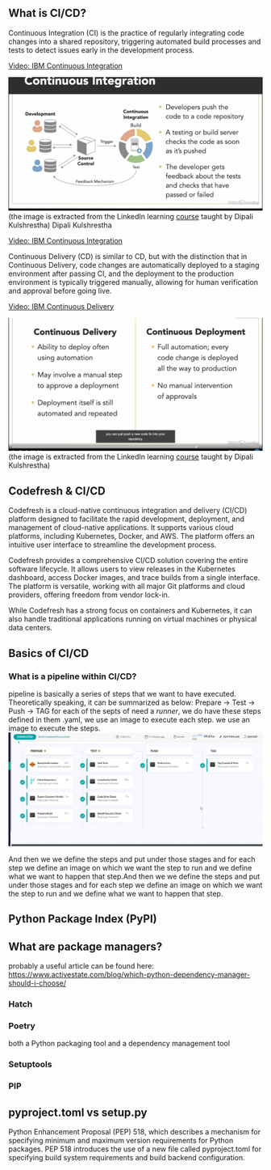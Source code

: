 ## What is CI/CD?

Continuous Integration (CI) is the practice of regularly integrating code changes into a shared repository, triggering automated build processes and tests to detect issues early in the development process.


[Video: IBM Continuous Integration](https://www.youtube.com/watch?v=1er2cjUq1UI)

![Screenshot](https://github.com/farnoosh27/NLP/blob/28e6cdc567ca7d47c54139c552707fd5da0c43c2/DevOps/Screenshot%202023-07-31%20at%203.54.34%20PM.png)
(the image is extracted from the LinkedIn learning [course](https://www.linkedin.com/learning/devops-with-aws/cicd-overview) taught by Dipali Kulshrestha)
Dipali Kulshrestha

[Video: IBM Continuous Integration](https://www.youtube.com/watch?v=1er2cjUq1UI)


Continuous Delivery (CD) is similar to CD, but with the distinction that in Continuous Delivery, code changes are automatically deployed to a staging environment after passing CI, and the deployment to the production environment is typically triggered manually, allowing for human verification and approval before going live.


[Video: IBM Continuous Delivery](https://www.youtube.com/watch?v=2TTU5BB-k9U)



![Screenshot](https://github.com/farnoosh27/NLP/blob/main/DevOps/Screenshot%202023-07-31%20at%204.39.43%20PM.png)
(the image is extracted from the LinkedIn learning [course](https://www.linkedin.com/learning/devops-with-aws/cicd-overview) taught by Dipali Kulshrestha)


## Codefresh & CI/CD
Codefresh is a cloud-native continuous integration and delivery (CI/CD) platform designed to facilitate the rapid development, deployment, and management of cloud-native applications. It supports various cloud platforms, including Kubernetes, Docker, and AWS. The platform offers an intuitive user interface to streamline the development process.

Codefresh provides a comprehensive CI/CD solution covering the entire software lifecycle. It allows users to view releases in the Kubernetes dashboard, access Docker images, and trace builds from a single interface. The platform is versatile, working with all major Git platforms and cloud providers, offering freedom from vendor lock-in.

While Codefresh has a strong focus on containers and Kubernetes, it can also handle traditional applications running on virtual machines or physical data centers.

## Basics of CI/CD
### What is a pipeline within CI/CD?
pipeline is basically a series of steps that we want to have executed. 
Theoretically speaking, it can be summarized as below: 
Prepare -> Test -> Push -> TAG
for each of the septs of need a *runner*, we do have these steps defined in them .yaml, we use an image to execute each step.
we use an image to execute the steps.
![Screenshot](https://github.com/farnoosh27/NLP/blob/main/DevOps/Screenshot%202023-08-01%20at%2011.56.36%20AM.png)

And then we we define the steps and put under those stages and for each step we define an image on which we want the step to run and we define what we want to happen that step.And then we we define the steps and put under those stages and for each step we define an image on which we want the step to run and we define what we want to happen that step.


## Python Package Index (PyPI)

## What are package managers?
probably a useful article can be found here: https://www.activestate.com/blog/which-python-dependency-manager-should-i-choose/
### Hatch
### Poetry
both a Python packaging tool and a dependency management tool
### Setuptools
### PIP
## pyproject.toml vs setup.py 

Python Enhancement Proposal (PEP) 518, which describes a mechanism for specifying minimum and maximum version requirements for Python packages. PEP 518 introduces the use of a new file called pyproject.toml for specifying build system requirements and build backend configuration.
